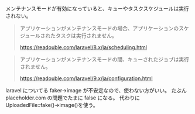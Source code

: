 メンテナンスモードが有効になっていると、キューやタスクスケジュールは実行されない。

> アプリケーションがメンテナンスモードの場合、アプリケーションのスケジュールされたタスクは実行されません。
>
> https://readouble.com/laravel/8.x/ja/scheduling.html

> アプリケーションがメンテナンスモードの間、キューされたジョブは実行されません。
>
> https://readouble.com/laravel/9.x/ja/configuration.html

laravel についてる faker->image が不安定なので、使わない方がいい。
たぶん placeholder.com の問題でたまに false になる。
代わりに UploadedFile::fake()->image()を使う。
